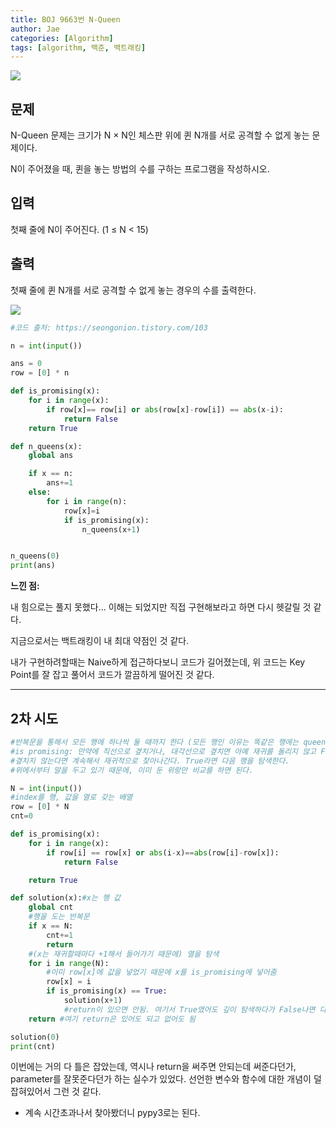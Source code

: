 ```yaml
---
title: BOJ 9663번 N-Queen
author: Jae
categories: [Algorithm]
tags: [algorithm, 백준, 백트래킹]
---
```


![](https://images.velog.io/images/a87380/post/8191ffd6-8365-40e3-93ed-531c2d65323b/image.png)

## 문제

N-Queen 문제는 크기가 N × N인 체스판 위에 퀸 N개를 서로 공격할 수 없게 놓는 문제이다.

N이 주어졌을 때, 퀸을 놓는 방법의 수를 구하는 프로그램을 작성하시오.

## 입력

첫째 줄에 N이 주어진다. (1 ≤ N < 15)

## 출력

첫째 줄에 퀸 N개를 서로 공격할 수 없게 놓는 경우의 수를 출력한다.

![](https://images.velog.io/images/a87380/post/25a85192-1f79-4359-9b1e-ae39be20f861/image.png)

```python
#코드 출처: https://seongonion.tistory.com/103

n = int(input())

ans = 0
row = [0] * n

def is_promising(x):
    for i in range(x):
        if row[x]== row[i] or abs(row[x]-row[i]) == abs(x-i):
            return False
    return True

def n_queens(x):
    global ans

    if x == n:
        ans+=1
    else:
        for i in range(n):
            row[x]=i
            if is_promising(x):
                n_queens(x+1)


n_queens(0)
print(ans)
```

**느낀 점:**

내 힘으로는 풀지 못했다... 이해는 되었지만 직접 구현해보라고 하면 다시 헷갈릴 것 같다.

지금으로서는 백트래킹이 내 최대 약점인 것 같다.

내가 구현하려할때는 Naive하게 접근하다보니 코드가 길어졌는데, 위 코드는 Key Point를 잘 잡고 풀어서 코드가 깔끔하게 떨어진 것 같다.

---

## **2차 시도**

```python
#반복문을 통해서 모든 행에 하나씩 둘 때까지 한다 (모든 행인 이유는 똑같은 행에는 queen이 존재할 수 없기 때문)
#is promising: 만약에 직선으로 곂치거나, 대각선으로 곂치면 아예 재귀를 돌리지 않고 False를 return하고 다음 열을 탐색한다.
#곂치지 않는다면 계속해서 재귀적으로 찾아나간다. True라면 다음 행을 탐색한다.
#위에서부터 말을 두고 있기 때문에, 이미 둔 위랑만 비교를 하면 된다.

N = int(input())
#index를 행, 값을 열로 갖는 배열
row = [0] * N
cnt=0

def is_promising(x):
    for i in range(x):
        if row[i] == row[x] or abs(i-x)==abs(row[i]-row[x]):
            return False

    return True

def solution(x):#x는 행 값
    global cnt
    #행을 도는 반복문
    if x == N:
        cnt+=1
        return
    #(x는 재귀할때마다 +1해서 들어가기 때문에) 열을 탐색
    for i in range(N):
        #이미 row[x]에 값을 넣었기 때문에 x를 is_promising에 넣어줌
        row[x] = i
        if is_promising(x) == True:
            solution(x+1)
            #return이 있으면 안됨. 여기서 True였어도 깊이 탐색하다가 False나면 다시 for문 돌아야 해서
    return #여기 return은 있어도 되고 없어도 됨

solution(0)
print(cnt)
```

이번에는 거의 다 틀은 잡았는데, 역시나 return을 써주면 안되는데 써준다던가, parameter를 잘못준다던가 하는 실수가 있었다.
선언한 변수와 함수에 대한 개념이 덜 잡혀있어서 그런 것 같다.

- 계속 시간초과나서 찾아봤더니 pypy3로는 된다.
